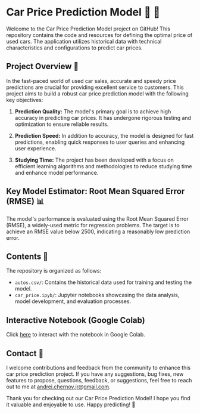 # Car Price Prediction Model :car: :money_with_wings:

Welcome to the Car Price Prediction Model project on GitHub! This repository contains the code and resources for defining the optimal price of used cars. The application utilizes historical data with technical characteristics and configurations to predict car prices.

## Project Overview :rocket:

In the fast-paced world of used car sales, accurate and speedy price predictions are crucial for providing excellent service to customers. This project aims to build a robust car price prediction model with the following key objectives:

1. **Prediction Quality:** The model's primary goal is to achieve high accuracy in predicting car prices. It has undergone rigorous testing and optimization to ensure reliable results.

2. **Prediction Speed:** In addition to accuracy, the model is designed for fast predictions, enabling quick responses to user queries and enhancing user experience.

3. **Studying Time:** The project has been developed with a focus on efficient learning algorithms and methodologies to reduce studying time and enhance model performance.

## Key Model Estimator: Root Mean Squared Error (RMSE) :bar_chart:

The model's performance is evaluated using the Root Mean Squared Error (RMSE), a widely-used metric for regression problems. The target is to achieve an RMSE value below 2500, indicating a reasonably low prediction error.

## Contents :open_file_folder:

The repository is organized as follows:

- `autos.csv/`: Contains the historical data used for training and testing the model.
- `car_price.ipyb/`: Jupyter notebooks showcasing the data analysis, model development, and evaluation processes.

## Interactive Notebook (Google Colab)

Click [here](https://colab.research.google.com/drive/1Iq-hsQc8jB3m7pcfZTnIPvNG0yqQD243?usp=sharing) to interact with the notebook in Google Colab.

## Contact :email:

I welcome contributions and feedback from the community to enhance this car price prediction project. If you have any suggestions, bug fixes, new features to propose, questions, feedback, or suggestions, feel free to reach out to me at andrei.chernov.jr@gmail.com.

Thank you for checking out our Car Price Prediction Model! I hope you find it valuable and enjoyable to use. Happy predicting! :tada: